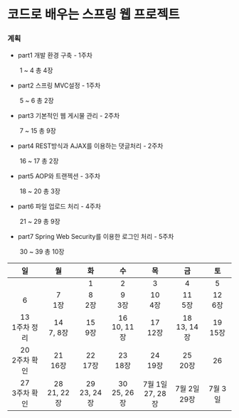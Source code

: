 # 코드로 배우는 스프링 웹 프로젝트



### 계획

- part1 개발 환경 구축 - 1주차

  ​	1 ~ 4 총 4장

- part2 스프링 MVC설정 - 1주차

  ​	5 ~ 6 총 2장

- part3 기본적인 웹 게시물 관리 - 2주차

  ​	7 ~ 15 총 9장

- part4 REST방식과 AJAX를 이용하는 댓글처리 - 2주차

  ​	16 ~ 17 총 2장

- part5 AOP와 트랜젝션 - 3주차

  ​	18 ~ 20 총 3장

- part6 파일 업로드 처리 - 4주차

  ​	21 ~ 29 총 9장

- part7 Spring Web Security를 이용한 로그인 처리 - 5주차

  ​	30 ~ 39 총 10장



|         일         |        월        |        화        |        수        |          목           |        금         |      토      |
| :----------------: | :--------------: | :--------------: | :--------------: | :-------------------: | :---------------: | :----------: |
|                    |                  |        1         |        2         |           3           |         4         |      5       |
|         6          |    7<br />1장    |    8<br />2장    |    9<br />3장    |      10<br />4장      |    11<br />5장    | 12<br />6장  |
| 13<br />1주차 정리 |  14<br />7, 8장  |   15<br />9장    | 16<br />10, 11장 |     17<br />12장      | 18<br />13, 14장  | 19<br />15장 |
| 20<br />2주차 확인 |   21<br />16장   |   22<br />17장   |   23<br />18장   |     24<br />19장      |   25<br />20장    |      26      |
| 27<br />3주차 확인 | 28<br />21, 22장 | 29<br />23, 24장 | 30<br />25, 26장 | 7월 1일<br />27, 28장 | 7월 2일<br />29장 |   7월 3일    |

